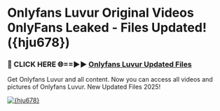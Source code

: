 # Onlyfans Luvur Original Videos 0nlyFans Leaked - Files Updated! ({hju678})

<h3>🔴 CLICK HERE 🌐==►► <a href="https://tinyurl.com/ms9xzufz" rel="nofollow">Onlyfans Luvur Updated Files</a></h3>

Get Onlyfans Luvur and all content. Now you can access all videos and pictures of Onlyfans Luvur. New Updated Files 2025!

[![{hju678}](https://i.imgur.com/PQ7UWWw.gif)](https://tinyurl.com/ms9xzufz)